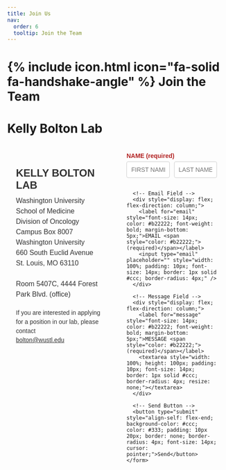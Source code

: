 ```yaml
---
title: Join Us
nav:
  order: 6
  tooltip: Join the Team
---
```


# {% include icon.html icon="fa-solid fa-handshake-angle" %} Join the Team


# Kelly Bolton Lab

<div style="display: flex; justify-content: space-between; font-family: Arial, sans-serif; max-width: 800px; margin: 0 auto; padding: 20px;">

  <!-- Left Column: Lab Details -->
  <div style="width: 45%; color: #333;">
    <h2 style="font-size: 24px; font-weight: bold; margin-bottom: 10px;">KELLY BOLTON LAB</h2>
    <p style="font-size: 16px; line-height: 1.5; margin: 5px 0;">
      Washington University School of Medicine<br>
      Division of Oncology<br>
      Campus Box 8007<br>
      Washington University<br>
      660 South Euclid Avenue<br>
      St. Louis, MO 63110<br><br>
      Room 5407C, 4444 Forest Park Blvd. (office)
    </p>
    <p style="font-size: 14px; margin-top: 20px; line-height: 1.5;">
      If you are interested in applying for a position in our lab, please contact<br>
      <a href="mailto:bolton@wustl.edu" style="color: #333; text-decoration: underline;">bolton@wustl.edu</a>
    </p>
  </div>

  <!-- Right Column: Contact Form -->
  <div style="width: 45%;">
    <form style="display: flex; flex-direction: column; gap: 15px;">
      <!-- Name Fields -->
      <div style="display: flex; flex-direction: column;">
        <label for="name" style="font-size: 14px; color: #b22222; font-weight: bold; margin-bottom: 5px;">NAME <span style="color: #b22222;">(required)</span></label>
        <div style="display: flex; gap: 10px;">
          <input type="text" placeholder="FIRST NAME" style="width: 50%; padding: 10px; font-size: 14px; border: 1px solid #ccc; border-radius: 4px;" />
          <input type="text" placeholder="LAST NAME" style="width: 50%; padding: 10px; font-size: 14px; border: 1px solid #ccc; border-radius: 4px;" />
        </div>
      </div>

      <!-- Email Field -->
      <div style="display: flex; flex-direction: column;">
        <label for="email" style="font-size: 14px; color: #b22222; font-weight: bold; margin-bottom: 5px;">EMAIL <span style="color: #b22222;">(required)</span></label>
        <input type="email" placeholder="" style="width: 100%; padding: 10px; font-size: 14px; border: 1px solid #ccc; border-radius: 4px;" />
      </div>

      <!-- Message Field -->
      <div style="display: flex; flex-direction: column;">
        <label for="message" style="font-size: 14px; color: #b22222; font-weight: bold; margin-bottom: 5px;">MESSAGE <span style="color: #b22222;">(required)</span></label>
        <textarea style="width: 100%; height: 100px; padding: 10px; font-size: 14px; border: 1px solid #ccc; border-radius: 4px; resize: none;"></textarea>
      </div>

      <!-- Send Button -->
      <button type="submit" style="align-self: flex-end; background-color: #ccc; color: #333; padding: 10px 20px; border: none; border-radius: 4px; font-size: 14px; cursor: pointer;">Send</button>
    </form>
  </div>

</div>
